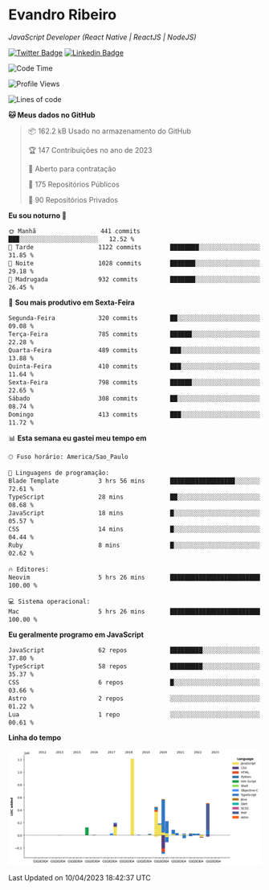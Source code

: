 # Evandro **Ribeiro**

*JavaScript Developer (React Native | ReactJS | NodeJS)*

[![Twitter Badge](https://img.shields.io/badge/-@ribeiroevandro-201B2D?style=flat-square&labelColor=201B2D&logo=twitter&logoColor=white&link=https://twitter.com/ribeiroevandro)](https://twitter.com/ribeiroevandro) 
[![Linkedin Badge](https://img.shields.io/badge/-Evandro%20Ribeiro-201B2D?style=flat-square&logo=Linkedin&logoColor=white&link=https://www.linkedin.com/in/ribeiroevandro)](https://www.linkedin.com/in/ribeiroevandro) 


<!--START_SECTION:waka-->
![Code Time](http://img.shields.io/badge/Code%20Time-3%2C177%20hrs-blue)

![Profile Views](http://img.shields.io/badge/Visualizac%C3%B5es%20do%20perfil-10-blue)

![Lines of code](https://img.shields.io/badge/Desde%20o%20Hello%20World%20eu%20escrevi-3.8%20million%20linhas%20de%20c%C3%B3digo-blue)

**🐱 Meus dados no GitHub** 

> 📦 162.2 kB Usado no armazenamento do GitHub 
 > 
> 🏆 147 Contribuições no ano de 2023
 > 
> 💼 Aberto para contratação
 > 
> 📜 175 Repositórios Públicos 
 > 
> 🔑 90 Repositórios Privados 
 > 
**Eu sou noturno 🦉** 

```text
🌞 Manhã                  441 commits         ███░░░░░░░░░░░░░░░░░░░░░░   12.52 % 
🌆 Tarde                  1122 commits        ████████░░░░░░░░░░░░░░░░░   31.85 % 
🌃 Noite                  1028 commits        ███████░░░░░░░░░░░░░░░░░░   29.18 % 
🌙 Madrugada              932 commits         ███████░░░░░░░░░░░░░░░░░░   26.45 % 
```
📅 **Sou mais produtivo em Sexta-Feira** 

```text
Segunda-Feira            320 commits         ██░░░░░░░░░░░░░░░░░░░░░░░   09.08 % 
Terça-Feira              785 commits         ██████░░░░░░░░░░░░░░░░░░░   22.28 % 
Quarta-Feira             489 commits         ███░░░░░░░░░░░░░░░░░░░░░░   13.88 % 
Quinta-Feira             410 commits         ███░░░░░░░░░░░░░░░░░░░░░░   11.64 % 
Sexta-Feira              798 commits         ██████░░░░░░░░░░░░░░░░░░░   22.65 % 
Sábado                   308 commits         ██░░░░░░░░░░░░░░░░░░░░░░░   08.74 % 
Domingo                  413 commits         ███░░░░░░░░░░░░░░░░░░░░░░   11.72 % 
```


📊 **Esta semana eu gastei meu tempo em** 

```text
🕑︎ Fuso horário: America/Sao_Paulo

💬 Linguagens de programação: 
Blade Template           3 hrs 56 mins       ██████████████████░░░░░░░   72.61 % 
TypeScript               28 mins             ██░░░░░░░░░░░░░░░░░░░░░░░   08.68 % 
JavaScript               18 mins             █░░░░░░░░░░░░░░░░░░░░░░░░   05.57 % 
CSS                      14 mins             █░░░░░░░░░░░░░░░░░░░░░░░░   04.44 % 
Ruby                     8 mins              █░░░░░░░░░░░░░░░░░░░░░░░░   02.62 % 

🔥 Editores: 
Neovim                   5 hrs 26 mins       █████████████████████████   100.00 % 

💻 Sistema operacional: 
Mac                      5 hrs 26 mins       █████████████████████████   100.00 % 
```

**Eu geralmente programo em JavaScript** 

```text
JavaScript               62 repos            █████████░░░░░░░░░░░░░░░░   37.80 % 
TypeScript               58 repos            █████████░░░░░░░░░░░░░░░░   35.37 % 
CSS                      6 repos             █░░░░░░░░░░░░░░░░░░░░░░░░   03.66 % 
Astro                    2 repos             ░░░░░░░░░░░░░░░░░░░░░░░░░   01.22 % 
Lua                      1 repo              ░░░░░░░░░░░░░░░░░░░░░░░░░   00.61 % 
```



**Linha do tempo**

![Lines of Code chart](https://raw.githubusercontent.com/ribeiroevandro/ribeiroevandro/main/assets/bar_graph.png)


 Last Updated on 10/04/2023 18:42:37 UTC
<!--END_SECTION:waka-->
